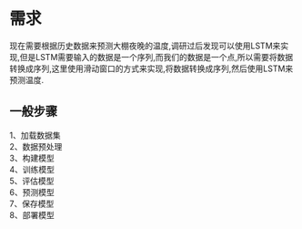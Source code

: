 # 需求
现在需要根据历史数据来预测大棚夜晚的温度,调研过后发现可以使用LSTM来实现,但是LSTM需要输入的数据是一个序列,而我们的数据是一个点,所以需要将数据转换成序列,这里使用滑动窗口的方式来实现,将数据转换成序列,然后使用LSTM来预测温度.

## 一般步骤
1、加载数据集    
2、数据预处理  
3、构建模型  
4、训练模型  
5、评估模型  
6、预测模型  
7、保存模型  
8、部署模型  
